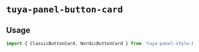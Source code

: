 # `tuya-panel-button-card`

## Usage

```jsx
import { ClassicButtonCard, NordicButtonCard } from 'tuya-panel-style-button-card';
```
